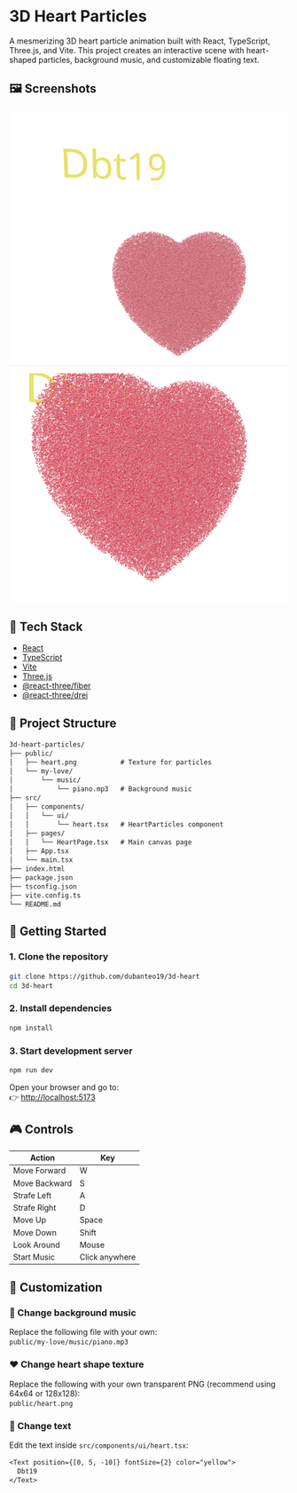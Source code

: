# 3D Heart Particles

A mesmerizing 3D heart particle animation built with React, TypeScript, Three.js, and Vite. This project creates an interactive scene with heart-shaped particles, background music, and customizable floating text.

## 🖼️ Screenshots

![Heart Scene](public/screenshots/pic1.png)
![Heart Scene 2](public/screenshots/pic2.png)


## 🧠 Tech Stack

- [React](https://react.dev)
- [TypeScript](https://www.typescriptlang.org/)
- [Vite](https://vitejs.dev)
- [Three.js](https://threejs.org/)
- [@react-three/fiber](https://docs.pmnd.rs/react-three-fiber/)
- [@react-three/drei](https://github.com/pmndrs/drei)

## 📁 Project Structure

```
3d-heart-particles/
├── public/
│   ├── heart.png           # Texture for particles
│   └── my-love/
│       └── music/
│           └── piano.mp3   # Background music
├── src/
│   ├── components/
│   │   └── ui/
│   │       └── heart.tsx   # HeartParticles component
│   ├── pages/
│   │   └── HeartPage.tsx   # Main canvas page
│   ├── App.tsx
│   └── main.tsx
├── index.html
├── package.json
├── tsconfig.json
├── vite.config.ts
└── README.md
```

## 🚀 Getting Started

### 1. Clone the repository

```bash
git clone https://github.com/dubanteo19/3d-heart
cd 3d-heart
```

### 2. Install dependencies

```bash
npm install
```

### 3. Start development server

```bash
npm run dev
```

Open your browser and go to:  
👉 [http://localhost:5173](http://localhost:5173)

## 🎮 Controls

| Action           | Key           |
|------------------|---------------|
| Move Forward     | W             |
| Move Backward    | S             |
| Strafe Left      | A             |
| Strafe Right     | D             |
| Move Up          | Space         |
| Move Down        | Shift         |
| Look Around      | Mouse         |
| Start Music      | Click anywhere |


## 🧩 Customization

### 🎵 Change background music
Replace the following file with your own:  
`public/my-love/music/piano.mp3`

### ❤️ Change heart shape texture
Replace the following with your own transparent PNG (recommend using 64x64 or 128x128):  
`public/heart.png`

### 📝 Change text
Edit the text inside `src/components/ui/heart.tsx`:

```tsx
<Text position={[0, 5, -10]} fontSize={2} color="yellow">
  Dbt19
</Text>
```

